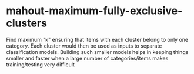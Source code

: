 mahout-maximum-fully-exclusive-clusters
=======================================

Find maximum "k" ensuring that items with each cluster belong to only one category. Each cluster would then be used as inputs to separate classification models. Building such smaller models helps in keeping things smaller and faster when a large number of categories/items makes training/testing very difficult
